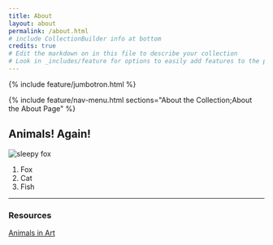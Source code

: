 ```yaml
---
title: About
layout: about
permalink: /about.html
# include CollectionBuilder info at bottom
credits: true
# Edit the markdown on in this file to describe your collection
# Look in _includes/feature for options to easily add features to the page
---
```


{% include feature/jumbotron.html %}

{% include feature/nav-menu.html sections="About the Collection;About the About Page" %}

## Animals! Again!
![sleepy fox](sleepyfox.jpg)
1. Fox
2. Cat
3. Fish
---
### Resources
[Animals in Art](https://www.tate.org.uk/art/teaching-resource/animals-art)
